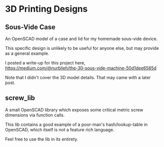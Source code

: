 # 3D Printing Designs

## Sous-Vide Case
An OpenSCAD model of a case and lid for my homemade sous-vide device. 

This specific design is unlikely to be useful for anyone else, but may provide as a general example.

I posted a write-up for this project here,
https://medium.com/@nurblieh/the-30-sous-vide-machine-50d1dee6585d

Note that I didn't cover the 3D model details. That may came with a later post.

## screw_lib
A small OpenSCAD library which exposes some critical metric screw dimensions via function calls.

This lib contains a good example of a poor-man's hash/lookup-table in OpenSCAD, which itself is not a feature rich language. 

Feel free to use the lib in its entirety.
